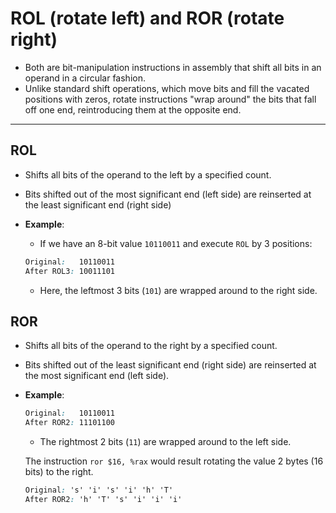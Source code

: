 # ROL (rotate left) and ROR (rotate right)

- Both are bit-manipulation instructions in assembly that shift all bits in an operand in a circular fashion.
- Unlike standard shift operations, which move bits and fill the vacated positions with zeros, rotate instructions "wrap around" the bits that fall off one end, reintroducing them at the opposite end.

---

## ROL

- Shifts all bits of the operand to the left by a specified count. 

- Bits shifted out of the most significant end (left side) are reinserted at the least significant end (right side)

- **Example**:

  - If we have an 8-bit value `10110011` and execute `ROL` by 3 positions:

  ```css
  Original:   10110011
  After ROL3: 10011101
  ```

  - Here, the leftmost 3 bits (`101`) are wrapped around to the right side.

## ROR

- Shifts all bits of the operand to the right by a specified count. 

- Bits shifted out of the least significant end (right side) are reinserted at the most significant end (left side).

- **Example**:

  ```css
  Original:   10110011
  After ROR2: 11101100
  ```

  - The rightmost 2 bits (`11`) are wrapped around to the left side.

  

  The instruction `ror $16, %rax` would result rotating the value 2 bytes (16 bits) to the right.

  ```css
  Original: 's' 'i' 's' 'i' 'h' 'T'
  After ROR2: 'h' 'T' 's' 'i' 'i' 'i'
  ```

  
